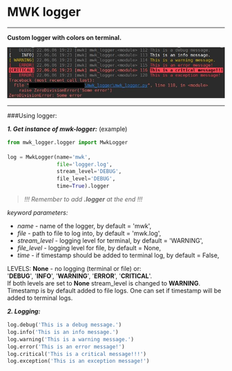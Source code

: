 
# MWK logger

---

**Custom logger with colors on terminal.**  

![mwk logger example](assets/mwk_logger_example.jpg)

---

###Using logger: 

***1. Get instance of mwk-logger:*** (example)
```python
from mwk_logger.logger import MwkLogger

log = MwkLogger(name='mwk',
                file='logger.log',
                stream_level='DEBUG',
                file_level='DEBUG',
                time=True).logger
```
>*!!! Remember to add* ***.logger*** *at the end !!!*   

*keyword parameters:*  
- *name* - name of the logger, by default = 'mwk',
- *file* - path to file to log into, by default = 'mwk.log',
- *stream_level* - logging level for terminal, by default = 'WARNING',
- *file_level* - logging level for file, by default = None,
- *time* - if timestamp should be added to terminal log, by default = False,

LEVELS:
 **None** - no logging (terminal or file) or:  
 '**DEBUG**', '**INFO**', '**WARNING**', '**ERROR**', '**CRITICAL**'.  
If both levels are set to **None** stream_level is changed to **WARNING**.  
Timestamp is by default added to file logs. One can set if timestamp will be added to terminal logs.  

***2. Logging:***  
```python
log.debug('This is a debug message.')
log.info('This is an info message.')
log.warning('This is a warning message.')
log.error('This is an error message!')
log.critical('This is a critical message!!!')
log.exception('This is an exception message!')
```
